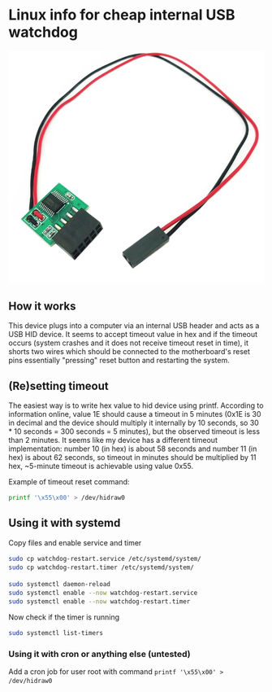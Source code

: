 # Linux info for cheap internal USB watchdog

![Device picture](internal-usb-watchdog.png)

## How it works

This device plugs into a computer via an internal USB header and acts as a USB HID device. It seems to accept timeout value in hex and if the timeout occurs (system crashes and it does not receive timeout reset in time), it shorts two wires which should be connected to the motherboard's reset pins essentially "pressing" reset button and restarting the system.

## (Re)setting timeout

The easiest way is to write hex value to hid device using printf. According to information online, value 1E should cause a timeout in 5 minutes (0x1E is 30 in decimal and the device should multiply it internally by 10 seconds, so 30 * 10 seconds = 300 seconds = 5 minutes), but the observed timeout is less than 2 minutes. It seems like my device has a different timeout implementation: number 10 (in hex) is about 58 seconds and number 11 (in hex) is about 62 seconds, so timeout in minutes should be multiplied by 11 hex, ~5-minute timeout is achievable using value 0x55.

Example of timeout reset command:

```bash
printf '\x55\x00' > /dev/hidraw0
```

## Using it with systemd

Copy files and enable service and timer

```bash
sudo cp watchdog-restart.service /etc/systemd/system/
sudo cp watchdog-restart.timer /etc/systemd/system/

sudo systemctl daemon-reload
sudo systemctl enable --now watchdog-restart.service
sudo systemctl enable --now watchdog-restart.timer
```

Now check if the timer is running

```bash
sudo systemctl list-timers
```

### Using it with cron or anything else (untested)

Add a cron job for user root with command `printf '\x55\x00' > /dev/hidraw0`
